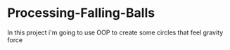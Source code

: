 # Processing-Falling-Balls
In this project i'm going to use OOP to create some circles that feel gravity force 
